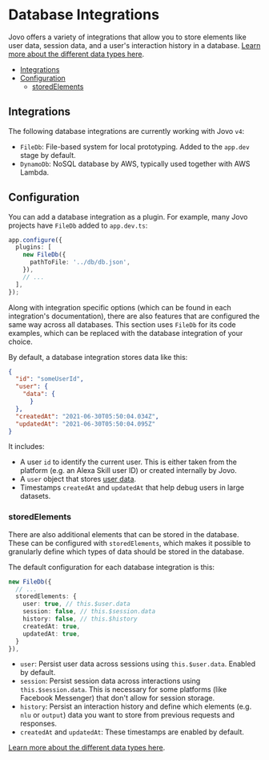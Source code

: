 # Database Integrations

Jovo offers a variety of integrations that allow you to store elements like user data, session data, and a user's interaction history in a database. [Learn more about the different data types here](./data.md).

- [Integrations](#integrations)
- [Configuration](#configuration)
  - [storedElements](#storedelements)

## Integrations

The following database integrations are currently working with Jovo `v4`:

* `FileDb`: File-based system for local prototyping. Added to the `app.dev` stage by default.
* `DynamoDb`: NoSQL database by AWS, typically used together with AWS Lambda.

## Configuration

You can add a database integration as a plugin. For example, many Jovo projects have `FileDb` added to `app.dev.ts`:

```typescript
app.configure({
  plugins: [
    new FileDb({
      pathToFile: '../db/db.json',
    }),
    // ...
  ],
});
```

Along with integration specific options (which can be found in each integration's documentation), there are also features that are configured the same way across all databases. This section uses `FileDb` for its code examples, which can be replaced with the database integration of your choice.

By default, a database integration stores data like this:

```json
{
  "id": "someUserId",
  "user": {
    "data": {
      }
  },
  "createdAt": "2021-06-30T05:50:04.034Z",
  "updatedAt": "2021-06-30T05:50:04.095Z"
}
```

It includes:
* A user `id` to identify the current user. This is either taken from the platform (e.g. an Alexa Skill user ID) or created internally by Jovo.
* A `user` object that stores [user data](./data.md#user-data).
* Timestamps `createdAt` and `updatedAt` that help debug users in large datasets.

### storedElements

There are also additional elements that can be stored in the database. These can be configured with `storedElements`, which makes it possible to granularly define which types of data should be stored in the database.

The default configuration for each database integration is this:

```typescript
new FileDb({
  // ...
  storedElements: {
    user: true, // this.$user.data
    session: false, // this.$session.data
    history: false, // this.$history
    createdAt: true,
    updatedAt: true,
  }
}),
```

* `user`: Persist user data across sessions using `this.$user.data`. Enabled by default.
* `session`: Persist session data across interactions using `this.$session.data`. This is necessary for some platforms (like Facebook Messenger) that don't allow for session storage.
* `history`: Persist an interaction history and define which elements (e.g. `nlu` or `output`) data you want to store from previous requests and responses.
* `createdAt` and `updatedAt`: These timestamps are enabled by default.

[Learn more about the different data types here](./data.md).

